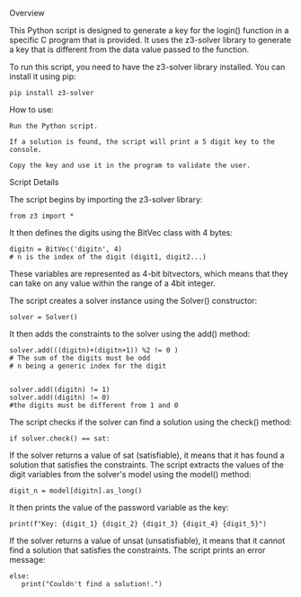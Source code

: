 Overview

This Python script is designed to generate a key for the login() function in a specific C program that is provided.
It uses the z3-solver library to generate a key that is different from the data value passed to the function.

To run this script, you need to have the z3-solver library installed. You can install it using pip:

    pip install z3-solver


How to use:


    Run the Python script.

    If a solution is found, the script will print a 5 digit key to the console.

    Copy the key and use it in the program to validate the user.
    
    
    
Script Details

The script begins by importing the z3-solver library:

    from z3 import *

It then defines  the digits using the BitVec class with 4 bytes:


    digitn = BitVec('digitn', 4) 
    # n is the index of the digit (digit1, digit2...)
    

These variables are represented as 4-bit bitvectors, which means that they can take on any value within the range of a 4bit integer.

The script creates a solver instance using the Solver() constructor:

    solver = Solver()

It then adds the constraints to the solver using the add() method:

    solver.add(((digitn)+(digitn+1)) %2 != 0 )
    # The sum of the digits must be odd
    # n being a generic index for the digit


    solver.add((digitn) != 1)
    solver.add((digitn) != 0)
    #the digits must be different from 1 and 0

The script checks if the solver can find a solution using the check() method:

    if solver.check() == sat:

If the solver returns a value of sat (satisfiable), it means that it has found a solution that satisfies the constraints. 
The script extracts the values of the digit variables from the solver's model using the model() method:
    
    digit_n = model[digitn].as_long()

It then prints the value of the password variable as the key:
    
    print(f"Key: {digit_1} {digit_2} {digit_3} {digit_4} {digit_5}")

If the solver returns a value of unsat (unsatisfiable), it means that it cannot find a solution that satisfies the constraints. The script prints an error message:

    else:
       print("Couldn't find a solution!.")


